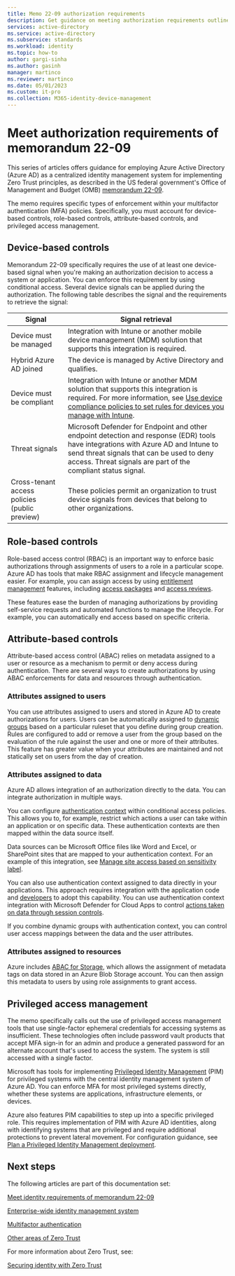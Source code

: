 ```yaml
---
title: Memo 22-09 authorization requirements 
description: Get guidance on meeting authorization requirements outlined in US government OMB memorandum 22-09.
services: active-directory 
ms.service: active-directory
ms.subservice: standards
ms.workload: identity
ms.topic: how-to
author: gargi-sinha
ms.author: gasinh
manager: martinco
ms.reviewer: martinco
ms.date: 05/01/2023
ms.custom: it-pro
ms.collection: M365-identity-device-management
---
```


# Meet authorization requirements of memorandum 22-09

This series of articles offers guidance for employing Azure Active Directory (Azure AD) as a centralized identity management system for implementing Zero Trust principles, as described in the US federal government's Office of Management and Budget (OMB) [memorandum 22-09](https://www.whitehouse.gov/wp-content/uploads/2022/01/M-22-09.pdf).

The memo requires specific types of enforcement within your multifactor authentication (MFA) policies. Specifically, you must account for device-based controls, role-based controls, attribute-based controls, and privileged access management.


## Device-based controls

Memorandum 22-09 specifically requires the use of at least one device-based signal when you're making an authorization decision to access a system or application. You can enforce this requirement by using conditional access. Several device signals can be applied during the authorization. The following table describes the signal and the requirements to retrieve the signal:

| Signal| Signal retrieval |
| - | - |
| Device must be managed| Integration with Intune or another mobile device management (MDM) solution that supports this integration is required. 
Hybrid Azure AD joined| The device is managed by Active Directory and qualifies. 
| Device must be compliant| Integration with Intune or another MDM solution that supports this integration is required. For more information, see [Use device compliance policies to set rules for devices you manage with Intune](/mem/intune/protect/device-compliance-get-started). |
| Threat signals| Microsoft Defender for Endpoint and other endpoint detection and response (EDR) tools have integrations with Azure AD and Intune to send threat signals that can be used to deny access. Threat signals are part of the compliant status signal. |
| Cross-tenant access policies (public preview)| These policies permit an organization to trust device signals from devices that belong to other organizations. |

##  Role-based controls

Role-based access control (RBAC) is an important way to enforce basic authorizations through assignments of users to a role in a particular scope. Azure AD has tools that make RBAC assignment and lifecycle management easier. For example, you can assign access by using [entitlement management](../governance/entitlement-management-overview.md) features, including [access packages](../governance/entitlement-management-access-package-create.md) and [access reviews](../governance/access-reviews-overview.md). 

These features ease the burden of managing authorizations by providing self-service requests and automated functions to manage the lifecycle. For example, you can automatically end access based on specific criteria.

## Attribute-based controls

Attribute-based access control (ABAC) relies on metadata assigned to a user or resource as a mechanism to permit or deny access during authentication. There are several ways to create authorizations by using ABAC enforcements for data and resources through authentication. 

### Attributes assigned to users

You can use attributes assigned to users and stored in Azure AD to create authorizations for users. Users can be automatically assigned to [dynamic groups](../enterprise-users/groups-create-rule.md) based on a particular ruleset that you define during group creation. Rules are configured to add or remove a user from the group based on the evaluation of the rule against the user and one or more of their attributes. This feature has greater value when your attributes are maintained and not statically set on users from the day of creation.

### Attributes assigned to data

Azure AD allows integration of an authorization directly to the data. You can integrate authorization in multiple ways.

You can configure [authentication context](../conditional-access/concept-conditional-access-cloud-apps.md) within conditional access policies. This allows you to, for example, restrict which actions a user can take within an application or on specific data. These authentication contexts are then mapped within the data source itself. 

Data sources can be Microsoft Office files like Word and Excel, or SharePoint sites that are mapped to your authentication context. For an example of this integration, see [Manage site access based on sensitivity label](/sharepoint/authentication-context-example). 

You can also use authentication context assigned to data directly in your applications. This approach requires integration with the application code and [developers](../develop/developer-guide-conditional-access-authentication-context.md) to adopt this capability. You can use authentication context integration with Microsoft Defender for Cloud Apps to control [actions taken on data through session controls](/defender-cloud-apps/session-policy-aad). 

If you combine dynamic groups with authentication context, you can control user access mappings between the data and the user attributes. 

### Attributes assigned to resources

Azure includes [ABAC for Storage](../../role-based-access-control/conditions-overview.md), which allows the assignment of metadata tags on data stored in an Azure Blob Storage account. You can then assign this metadata to users by using role assignments to grant access.  

## Privileged access management 

The memo specifically calls out the use of privileged access management tools that use single-factor ephemeral credentials for accessing systems as insufficient. These technologies often include password vault products that accept MFA sign-in for an admin and produce a generated password for an alternate account that's used to access the system. The system is still accessed with a single factor.

Microsoft has tools for implementing [Privileged Identity Management](../privileged-identity-management/pim-configure.md) (PIM) for privileged systems with the central identity management system of Azure AD. You can enforce MFA for most privileged systems directly, whether these systems are applications, infrastructure elements, or devices. 

Azure also features PIM capabilities to step up into a specific privileged role. This requires implementation of PIM with Azure AD identities, along with identifying systems that are privileged and require additional protections to prevent lateral movement. For configuration guidance, see [Plan a Privileged Identity Management deployment](../privileged-identity-management/pim-deployment-plan.md).

## Next steps

The following articles are part of this documentation set:

[Meet identity requirements of memorandum 22-09](memo-22-09-meet-identity-requirements.md)

[Enterprise-wide identity management system](memo-22-09-enterprise-wide-identity-management-system.md)

[Multifactor authentication](memo-22-09-multi-factor-authentication.md)

[Other areas of Zero Trust](memo-22-09-other-areas-zero-trust.md)

For more information about Zero Trust, see:

[Securing identity with Zero Trust](/security/zero-trust/deploy/identity)

